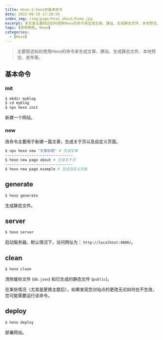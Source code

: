 ```yaml
---
title: Hexo-2-hexo的基本命令
date: 2023-08-19 17:28:54
index_img: /img/page/hexo_about/home.jpg
excerpt: 本文章主要叙述如何使用Hexo的命令来生成文章、建站、生成静态文件、本地预览、发布等。
tags: [使用教程, Hexo]
categories: 
  - [Hexo]
---
```


> 主要叙述如何使用Hexo的命令来生成文章、建站、生成静态文件、本地预览、发布等。

## 基本命令

### init

```sh
$ mkdir myblog
$ cd myblog
$ npx hexo init
```

新建一个网站。



### new

改命令主要用于新建一篇文章，生成关于页以及自定义页面。

```sh
$ npx hexo new "文章标题" # 生成文章
-------------------------------
$ hexo new page about # 生成关于页
-------------------------------
$ hexo new page example # 生成自定义页面
```



## generate

```sh
$ hexo generate
```

生成静态文件。



## server

```sh
$ hexo server
```

启动服务器。默认情况下，访问网址为： `http://localhost:4000/`。



## clean

```sh
$ hexo clean
```

清除缓存文件 (`db.json`) 和已生成的静态文件 (`public`)。

在某些情况（尤其是更换主题后），如果发现您对站点的更改无论如何也不生效，您可能需要运行该命令。



## deploy

```sh
$ hexo deploy
```

部署网站。
